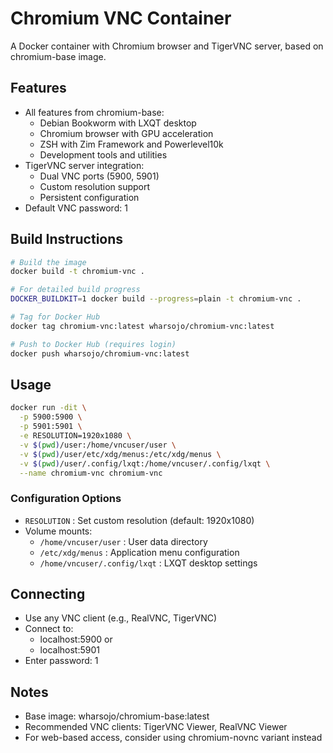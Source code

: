 # Chromium VNC Container

A Docker container with Chromium browser and TigerVNC server, based on chromium-base image.

## Features
- All features from chromium-base:
  - Debian Bookworm with LXQT desktop
  - Chromium browser with GPU acceleration
  - ZSH with Zim Framework and Powerlevel10k
  - Development tools and utilities
- TigerVNC server integration:
  - Dual VNC ports (5900, 5901)
  - Custom resolution support
  - Persistent configuration
- Default VNC password: 1

## Build Instructions
```bash
# Build the image
docker build -t chromium-vnc .

# For detailed build progress
DOCKER_BUILDKIT=1 docker build --progress=plain -t chromium-vnc .  

# Tag for Docker Hub
docker tag chromium-vnc:latest wharsojo/chromium-vnc:latest

# Push to Docker Hub (requires login)
docker push wharsojo/chromium-vnc:latest
```
## Usage
```bash
docker run -dit \
  -p 5900:5900 \
  -p 5901:5901 \
  -e RESOLUTION=1920x1080 \
  -v $(pwd)/user:/home/vncuser/user \
  -v $(pwd)/user/etc/xdg/menus:/etc/xdg/menus \
  -v $(pwd)/user/.config/lxqt:/home/vncuser/.config/lxqt \
  --name chromium-vnc chromium-vnc
```
### Configuration Options
- `RESOLUTION` : Set custom resolution (default: 1920x1080)
- Volume mounts:
  - `/home/vncuser/user` : User data directory
  - `/etc/xdg/menus` : Application menu configuration
  - `/home/vncuser/.config/lxqt` : LXQT desktop settings

## Connecting
- Use any VNC client (e.g., RealVNC, TigerVNC)
- Connect to:
  - localhost:5900 or 
  - localhost:5901
- Enter password: 1

## Notes
- Base image: wharsojo/chromium-base:latest
- Recommended VNC clients: TigerVNC Viewer, RealVNC Viewer
- For web-based access, consider using chromium-novnc variant instead
